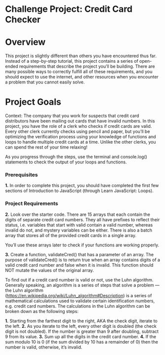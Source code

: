 # Challenge Project: Credit Card Checker

# Overview
This project is slightly different than others you have encountered thus far. Instead of a step-by-step tutorial, this project contains a series of open-ended requirements that describe the project you’ll be building. There are many possible ways to correctly fulfill all of these requirements, and you should expect to use the internet, and other resources when you encounter a problem that you cannot easily solve.

# Project Goals

Context: The company that you work for suspects that credit card distributors have been mailing out cards that have invalid numbers. In this project, you have the role of a clerk who checks if credit cards are valid. Every other clerk currently checks using pencil and paper, but you’ll be optimizing the verification process using your knowledge of functions and loops to handle multiple credit cards at a time. Unlike the other clerks, you can spend the rest of your time relaxing!

As you progress through the steps, use the terminal and console.log() statements to check the output of your loops and functions.

### Prerequisites

**1.** In order to complete this project, you should have completed the first few sections of Introduction to JavaScript (through Learn JavaScript: Loops).

### Project Requirements

**2.** Look over the starter code. There are 15 arrays that each contain the digits of separate credit card numbers. They all have prefixes to reflect their status, i.e. variables that start with valid contain a valid number, whereas invalid do not, and mystery variables can be either. There is also a batch array that stores all of the provided credit cards in a single array.

You’ll use these arrays later to check if your functions are working properly.


**3.** Create a function, validateCred() that has a parameter of an array. The purpose of validateCred() is to return true when an array contains digits of a valid credit card number and false when it is invalid. This function should NOT mutate the values of the original array.

To find out if a credit card number is valid or not, use the Luhn algorithm. Generally speaking, an algorithm is a series of steps that solve a problem — the Luhn algorithm (https://en.wikipedia.org/wiki/Luhn_algorithm#Description) is a series of mathematical calculations used to validate certain identification numbers, e.g. credit card numbers. The calculations in the Luhn algorithm can be broken down as the following steps:

 **1.** Starting from the farthest digit to the right, AKA the check digit, iterate to the left.
 **2.** As you iterate to the left, every other digit is doubled (the check digit is not doubled).  If the number is greater than 9 after doubling, subtract 9 from its value.
 **3.** Sum up all the digits in the credit card number.
 **4.** If the sum modulo 10 is 0 (if the sum divided by 10 has a remainder of 0) then the number is valid, otherwise, it’s invalid.
